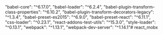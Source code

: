 "babel-core": "^6.17.0",
"babel-loader": "^6.2.4",
"babel-plugin-transform-class-properties": "^6.10.2",
"babel-plugin-transform-decorators-legacy": "^1.3.4",
"babel-preset-es2015": "^6.9.0",
"babel-preset-react": "^6.11.1",
"css-loader": "^0.23.1",
"react-addons-test-utils": "^15.3.0",
"style-loader": "^0.13.1",
"webpack": "^1.13.1",
"webpack-dev-server": "^1.14.1"# react_mobx
